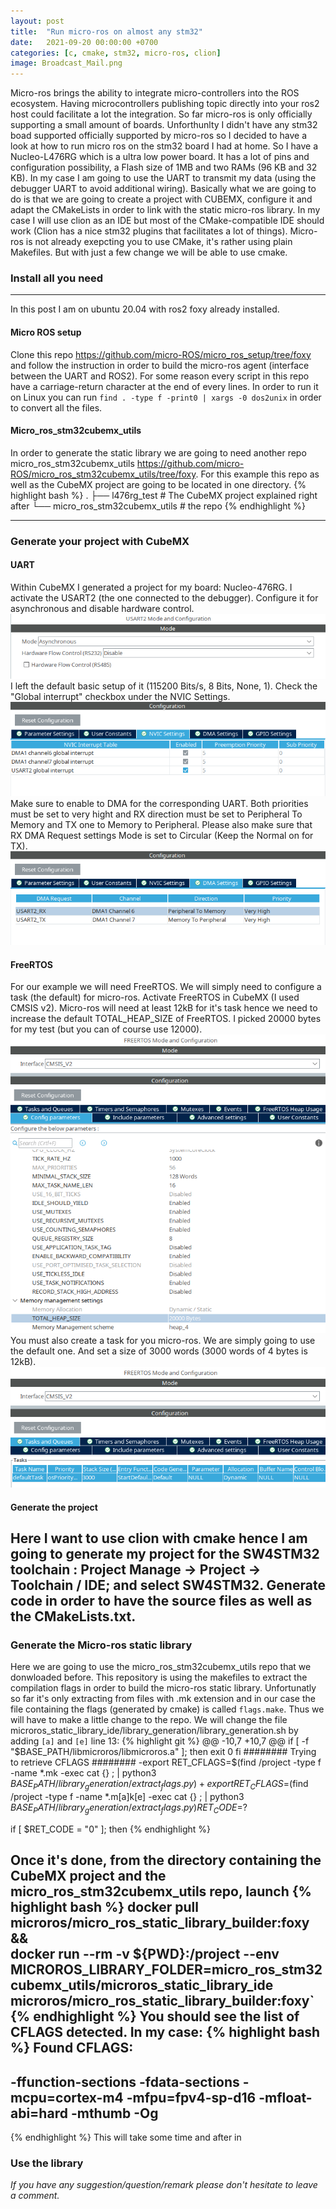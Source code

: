 ```yaml
---
layout: post
title:  "Run micro-ros on almost any stm32"
date:   2021-09-20 00:00:00 +0700
categories: [c, cmake, stm32, micro-ros, clion]
image: Broadcast_Mail.png
---
```


Micro-ros brings the ability to integrate micro-controllers into the ROS ecosystem. Having microcontrollers publishing topic directly into your ros2 host could facilitate a lot the integration. So far micro-ros is only officially supporting a small amount of boards. Unforthunlty I didn't have any stm32 boad supported officially supported by micro-ros so I decided to have a look at how to run micro ros on the stm32 board I had at home. So I have a Nucleo-L476RG which is a ultra low power board. It has a lot of pins and configuration possibility, a Flash size of 1MB and two RAMs (96 KB and 32 KB). In my case I am going to use the UART to transmit my data (using the debugger UART to avoid additional wiring). Basically what we are going to do is that we are going to create a project with CUBEMX, configure it and adapt the CMakeLists in order to link with the static micro-ros library. In my case I will use clion as an IDE but most of the CMake-compatible IDE should work (Clion has a nice stm32 plugins that facilitates a lot of things). Micro-ros is not already exepcting you to use CMake, it's rather using plain Makefiles. But with just a few change we will be able to use cmake.

### Install all you need
-----
In this post I am on ubuntu 20.04 with ros2 foxy already installed.

#### Micro ROS setup

Clone this repo <https://github.com/micro-ROS/micro_ros_setup/tree/foxy> and follow the instruction in order to build the micro-ros agent (interface between the UART and ROS2). For some reason every script in this repo have a carriage-return character at the end of every lines. In order to run it on Linux you can run `find . -type f -print0 | xargs -0 dos2unix` in order to convert all the files.
#### Micro_ros_stm32cubemx_utils
In order to generate the static library we are going to need another repo micro_ros_stm32cubemx_utils <https://github.com/micro-ROS/micro_ros_stm32cubemx_utils/tree/foxy>. 
For this example this repo as well as the CubeMX project are going to be located in one directory.
{% highlight bash %}
.
├── l476rg_test   # The CubeMX project explained right after
└── micro_ros_stm32cubemx_utils # the repo
{% endhighlight %}

-----

### Generate your project with CubeMX

#### UART

Within CubeMX I generated a project for my board: Nucleo-476RG. I activate the USART2 (the one connected to the debugger). Configure it for asynchronous and disable hardware control.
![UART2 setup](/static/img/posts/Run_micro-ros_on_almost_any_stm32/UART_configuration.png "UART2 setup")
I left the default basic setup of it (115200 Bits/s, 8 Bits, None, 1). Check the "Global interrupt" checkbox under the NVIC Settings.
![NVIC settings](/static/img/posts/Run_micro-ros_on_almost_any_stm32/nvic_settings.png "NVIC settings")
Make sure to enable to DMA for the corresponding UART. Both priorities must be set to very hight and RX direction must be set to Peripheral To Memory and TX one to Memory to Peripheral. Please also make sure that RX DMA Request settings Mode is set to Circular (Keep the Normal on for TX).
![DMA setup](/static/img/posts/Run_micro-ros_on_almost_any_stm32/DMA.png "DMA setup")

#### FreeRTOS
For our example we will need FreeRTOS. We will simply need to configure a task (the default) for micro-ros. Activate FreeRTOS in CubeMX (I used CMSIS v2). Micro-ros will need at least 12kB for it's task hence we need to increase the default TOTAL_HEAP_SIZE of FreeRTOS. I picked 20000 bytes for my test (but you can of course use 12000).
![FreeRTOS setup](/static/img/posts/Run_micro-ros_on_almost_any_stm32/freertos.png "FreeRTOS setup")
You must also create a task for you micro-ros. We are simply going to use the default one. And set a size of 3000 words (3000 words of 4 bytes is 12kB).
![FreeRTOS task setup](/static/img/posts/Run_micro-ros_on_almost_any_stm32/freertos_task.png "FreeRTOS task setup")
#### Generate the project
Here I want to use clion with cmake hence I am going to generate my project for the SW4STM32 toolchain : Project Manage -> Project -> Toolchain / IDE; and select SW4STM32. Generate code in order to have the source files as well as the CMakeLists.txt.
-----
### Generate the Micro-ros static library
Here we are going to use the micro_ros_stm32cubemx_utils repo that we donwloaded before. This repository is using the makefiles to extract the compilation flags in order to build the micro-ros static library. Unfortunatly so far it's only extracting from files with .mk extension and in our case the file containing the flags (generated by cmake) is called `flags.make`. Thus we will have to make a little change to the repo. We will change the file microros_static_library_ide/library_generation/library_generation.sh by adding `[a]` and `[e]` line 13:
{% highlight git %}
@@ -10,7 +10,7 @@ if [ -f "$BASE_PATH/libmicroros/libmicroros.a" ]; then
     exit 0
 fi
 ######## Trying to retrieve CFLAGS ########
-export RET_CFLAGS=$(find /project -type f -name *.mk -exec cat {} \; | python3 $BASE_PATH/library_generation/extract_flags.py)
+export RET_CFLAGS=$(find /project -type f -name *.m[a]k[e] -exec cat {} \; | python3 $BASE_PATH/library_generation/extract_flags.py)
 RET_CODE=$?
 
 if [ $RET_CODE = "0" ]; then
 {% endhighlight %}

 Once it's done, from the directory containing the CubeMX project and the micro_ros_stm32cubemx_utils repo, launch
 {% highlight bash %}
 docker pull microros/micro_ros_static_library_builder:foxy &&\
  docker run --rm -v ${PWD}:/project --env MICROROS_LIBRARY_FOLDER=micro_ros_stm32cubemx_utils/microros_static_library_ide microros/micro_ros_static_library_builder:foxy`
 {% endhighlight %}
 You should see the list of CFLAGS detected. In my case:
{% highlight bash %}
 Found CFLAGS:
-------------
-ffunction-sections -fdata-sections -mcpu=cortex-m4 -mfpu=fpv4-sp-d16 -mfloat-abi=hard -mthumb -Og
-------------
{% endhighlight %}
This will take some time and after in 

### Use the library


_If you have any suggestion/question/remark please don't hesitate to leave a comment._
